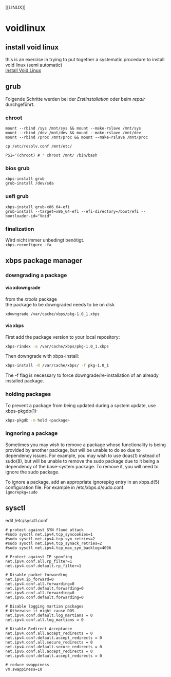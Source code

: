 [[LINUX]]
# voidlinux  

## install void linux  
this is an exercise in trying to put together a systematic procedure to install 
void linux (semi automatic)  
[install Void Linux](installVoidLinux.md)  

## grub
Folgende Schritte werden bei der *Erstinstallation* oder beim *repair*
durchgeführt.

### chroot
```
mount --rbind /sys /mnt/sys && mount --make-rslave /mnt/sys
mount --rbind /dev /mnt/dev && mount --make-rslave /mnt/dev
mount --rbind /proc /mnt/proc && mount --make-rslave /mnt/proc

cp /etc/resolv.conf /mnt/etc/

PS1='(chroot) # ' chroot /mnt/ /bin/bash

```

### bios grub
```
xbps-install grub
grub-install /dev/sda
```

### uefi grub
```
xbps-install grub-x86_64-efi
grub-install --target=x86_64-efi --efi-directory=/boot/efi --bootloader-id="Void"
```

### finalization
Wird nicht immer unbedingt benötigt.  
`xbps-reconfigure -fa`


## xbps package manager

### downgrading a package
#### via xdowngrade
from the *xtools* package  
the package to be downgraded needs to be on disk  

```bash
xdowngrade /var/cache/xbps/pkg-1.0_1.xbps
```  

#### via xbps
First add the package version to your local repository:  
```bash
xbps-rindex -a /var/cache/xbps/pkg-1.0_1.xbps
```  

Then downgrade with xbps-install:  
```bash
xbps-install -R /var/cache/xbps/ -f pkg-1.0_1
```

The -f flag is necessary to force downgrade/re-installation of an already installed package.

### holding packages
To prevent a package from being updated during a system update, use xbps-pkgdb(1):  
```bash
xbps-pkgdb -m hold <package>
```  

### ingnoring a package
Sometimes you may wish to remove a package whose functionality is being provided
by another package, but will be unable to do so due to dependency issues. For
example, you may wish to use doas(1) instead of sudo(8), but will be unable to
remove the sudo package due to it being a dependency of the base-system package.
To remove it, you will need to ignore the sudo package.  

To ignore a package, add an appropriate ignorepkg entry in an xbps.d(5)
configuration file. For example in /etc/xbps.d/sudo.conf:    
`ignorepkg=sudo`  

## sysctl
edit /etc/sysctl.conf
```
# protect against SYN flood attack
#sudo sysctl net.ipv4.tcp_syncookies=1
#sudo sysctl net.ipv4.tcp_syn_retries=2
#sudo sysctl net.ipv4.tcp_synack_retries=2
#sudo sysctl net.ipv4.tcp_max_syn_backlog=4096

# Protect against IP spoofing
net.ipv4.conf.all.rp_filter=1
net.ipv4.conf.default.rp_filter=1

# Disable packet forwarding
net.ipv4.ip_forward=0
net.ipv4.conf.all.forwarding=0
net.ipv4.conf.default.forwarding=0
net.ipv6.conf.all.forwarding=0
net.ipv6.conf.default.forwarding=0

# Disable logging martian packages
# Otherwise it might cause DOS
net.ipv4.conf.default.log_martians = 0
net.ipv4.conf.all.log_martians = 0

# Disable Redirect Acceptance
net.ipv4.conf.all.accept_redirects = 0
net.ipv4.conf.default.accept_redirects = 0
net.ipv4.conf.all.secure_redirects = 0
net.ipv4.conf.default.secure_redirects = 0
net.ipv6.conf.all.accept_redirects = 0
net.ipv6.conf.default.accept_redirects = 0

# reduce swappiness
vm.swappiness=10
```

